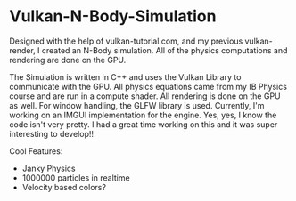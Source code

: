 # Vulkan-N-Body-Simulation
Designed with the help of vulkan-tutorial.com, and my previous vulkan-render, I created an N-Body simulation. All of the physics computations and rendering are done on the GPU.


The Simulation is written in C++ and uses the Vulkan Library to communicate with the GPU. All physics equations came from my IB Physics course and are run in a compute shader. All rendering is done on the GPU as well. For window handling, the GLFW library is used. Currently, I'm working on an IMGUI implementation for the engine. Yes, yes, I know the code isn't very pretty. I had a great time working on this and it was super interesting to develop!!

Cool Features:
- Janky Physics
- 1000000 particles in realtime
- Velocity based colors?
